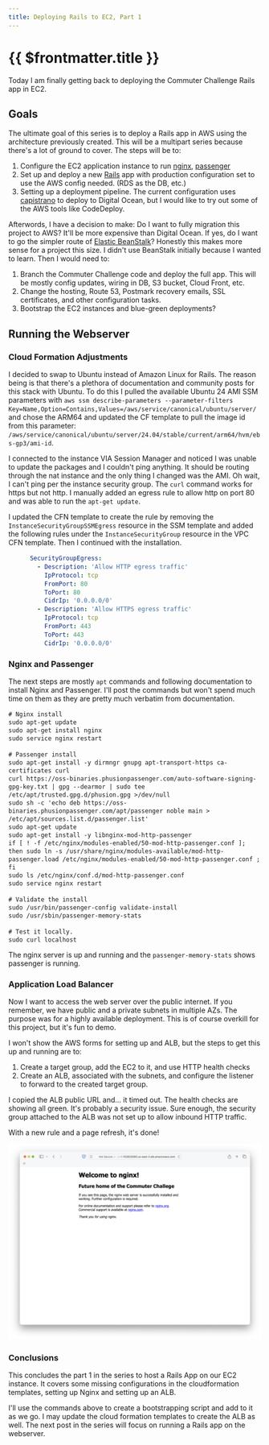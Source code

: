 ```yaml
---
title: Deploying Rails to EC2, Part 1
---
```


# {{ $frontmatter.title }}

Today I am finally getting back to deploying the Commuter Challenge Rails app in EC2.

## Goals

The ultimate goal of this series is to deploy a Rails app in AWS using the architecture previously created. This will be a multipart series because there's a lot of ground to cover. The steps will be to:

1. Configure the EC2 application instance to run [nginx](https://nginx.org/en/), [passenger](https://www.phusionpassenger.com/docs/advanced_guides/developing_with_passenger/ruby/rails_integration.html#passenger-ruby-on-rails-integration)
2. Set up and deploy a new [Rails](https://rubyonrails.org) app with production configuration set to use the AWS config needed. (RDS as the DB, etc.)
3. Setting up a deployment pipeline. The current configuration uses [capistrano](https://capistranorb.com) to deploy to Digital Ocean, but I would like to try out some of the AWS tools like CodeDeploy.

Afterwords, I have a decision to make: Do I want to fully migration this project to AWS? It'll be more expensive than Digital Ocean. If yes, do I want to go the simpler route of [Elastic BeanStalk](https://docs.aws.amazon.com/elasticbeanstalk/latest/dg/ruby-rails-tutorial.html)? Honestly this makes more sense for a project this size. I didn't use BeanStalk initially because I wanted to learn. Then I would need to:

1. Branch the Commuter Challenge code and deploy the full app. This will be mostly config updates, wiring in DB, S3 bucket, Cloud Front, etc.
2. Change the hosting, Route 53, Postmark recovery emails, SSL certificates, and other configuration tasks.
3. Bootstrap the EC2 instances and blue-green deployments?

## Running the Webserver

### Cloud Formation Adjustments

I decided to swap to Ubuntu instead of Amazon Linux for Rails. The reason being is that there's a plethora of documentation and community posts for this stack with Ubuntu. To do this I pulled the available Ubuntu 24 AMI SSM parameters with `aws ssm describe-parameters --parameter-filters Key=Name,Option=Contains,Values=/aws/service/canonical/ubuntu/server/` and chose the ARM64 and updated the CF template to pull the image id from this parameter: `/aws/service/canonical/ubuntu/server/24.04/stable/current/arm64/hvm/ebs-gp3/ami-id`.

I connected to the instance VIA Session Manager and noticed I was unable to update the packages and I couldn't ping anything. It should be routing through the nat instance and the only thing I changed was the AMI. Oh wait, I can't ping per the instance security group. The `curl` command works for https but not http. I manually added an egress rule to allow http on port 80 and was able to run the `apt-get update`.

I updated the CFN template to create the rule by removing the `InstanceSecurityGroupSSMEgress` resource in the SSM template and added the following rules under the `InstanceSecurityGroup` resource in the VPC CFN template. Then I continued with the installation.

```yaml
      SecurityGroupEgress:
        - Description: 'Allow HTTP egress traffic'
          IpProtocol: tcp
          FromPort: 80
          ToPort: 80
          CidrIp: '0.0.0.0/0'
        - Description: 'Allow HTTPS egress traffic'
          IpProtocol: tcp
          FromPort: 443
          ToPort: 443
          CidrIp: '0.0.0.0/0'
```

### Nginx and Passenger

The next steps are mostly `apt` commands and following documentation to install Nginx and Passenger. I'll post the commands but won't spend much time on them as they are pretty much verbatim from documentation.

```shell
# Nginx install
sudo apt-get update
sudo apt-get install nginx
sudo service nginx restart

# Passenger install
sudo apt-get install -y dirmngr gnupg apt-transport-https ca-certificates curl
curl https://oss-binaries.phusionpassenger.com/auto-software-signing-gpg-key.txt | gpg --dearmor | sudo tee /etc/apt/trusted.gpg.d/phusion.gpg >/dev/null
sudo sh -c 'echo deb https://oss-binaries.phusionpassenger.com/apt/passenger noble main > /etc/apt/sources.list.d/passenger.list'
sudo apt-get update
sudo apt-get install -y libnginx-mod-http-passenger
if [ ! -f /etc/nginx/modules-enabled/50-mod-http-passenger.conf ]; then sudo ln -s /usr/share/nginx/modules-available/mod-http-passenger.load /etc/nginx/modules-enabled/50-mod-http-passenger.conf ; fi
sudo ls /etc/nginx/conf.d/mod-http-passenger.conf
sudo service nginx restart

# Validate the install
sudo /usr/bin/passenger-config validate-install
sudo /usr/sbin/passenger-memory-stats

# Test it locally. 
sudo curl localhost
```

The nginx server is up and running and the `passenger-memory-stats` shows passenger is running.

### Application Load Balancer

Now I want to access the web server over the public internet. If you remember, we have public and a private subnets in multiple AZs. The purpose was for a highly available deployment. This is of course overkill for this project, but it's fun to demo. 

I won't show the AWS forms for setting up and ALB, but the steps to get this up and running are to:

1. Create a target group, add the EC2 to it, and use HTTP health checks
2. Create an ALB, associated with the subnets, and configure the listener to forward to the created target group.

 I copied the ALB public URL and... it timed out. The health checks are showing all green. It's probably a security issue. Sure enough, the security group attached to the ALB was not set up to allow inbound HTTP traffic.
 
With a new rule and a page refresh, it's done!

![Nginx](/public/posts/bcc/nginx.png "Nginx default index page")

### Conclusions

This concludes the part 1 in the series to host a Rails App on our EC2 instance. It covers some missing configurations in the cloudformation templates, setting up Nginx and setting up an ALB. 

I'll use the commands above to create a bootstrapping script and add to it as we go. I may update the cloud formation templates to create the ALB as well. The next post in the series will focus on running a Rails app on the webserver. 